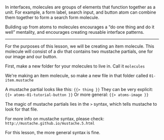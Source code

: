 In interfaces, molecules are groups of elements that function together as a unit. 
For example, a form label, search input, and button atom can combine them together to form a search form molecule.

Building up from atoms to molecules encourages a “do one thing and do it well” mentality, 
and encourages creating reusable interface patterns.

---

For the purposes of this lesson, we will be creating an item molecule.
This molecule will consist of a div that contains two mustache partials, 
one for our image and our button. 

First, make a new folder for your molecules to live in. Call it `molecules`

We're making an item molecule, so make a new file in that folder called `01-item.mustache`

A mustache partial looks like this: `{{> thing }}`
They can be very explicit: `{{> atoms-01-tutorial-button }}` 
Or more general: `{{> atoms-image }}`

The magic of mustache partials lies in the `>` syntax, which tells mustache to look for that file.

For more info on mustache syntax, please check: `http://mustache.github.io/mustache.5.html`

For this lesson, the more general syntax is fine.